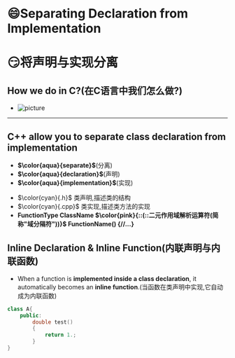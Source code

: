 # 😄Separating Declaration from Implementation

# 😏将声明与实现分离

## How we do in C?(在C语言中我们怎么做?)

* ![picture](./image/profile/1672768036099.png)

---

## C++ allow you to separate class declaration from implementation

- **$\color{aqua}{separate}$**(分离)
- **$\color{aqua}{declaration}$**(声明)
- **$\color{aqua}{implementation}$**(实现)

+ $\color{cyan}{.h}$ 类声明,描述类的结构
+ $\color{cyan}{.cpp}$ 类实现,描述类方法的实现
+ **FunctionType ClassName $\color{pink}{::(::二元作用域解析运算符(简称"域分隔符"))}$ FunctionName()
  {//...}**

## Inline Declaration & Inline Function(内联声明与内联函数)

- When a function is **implemented inside a class declaration**, it automatically becomes an **inline function**.(当函数在类声明中实现,它自动成为内联函数)

```C++
class A{
    public:
        double test()
        {
            return 1.;
        }
}
```
